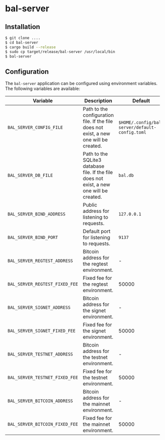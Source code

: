 # bal-server

## Installation

```bash
$ git clone ....
$ cd bal-server
$ cargo build --release
$ sudo cp target/release/bal-server /usr/local/bin
$ bal-server
```

## Configuration

The `bal-server` application can be configured using environment variables. The following variables are available:

| Variable | Description | Default |
| --- | --- | --- |
| `BAL_SERVER_CONFIG_FILE` | Path to the configuration file. If the file does not exist, a new one will be created. | `$HOME/.config/bal-server/default-config.toml` |
| `BAL_SERVER_DB_FILE` | Path to the SQLite3 database file. If the file does not exist, a new one will be created. | `bal.db` |
| `BAL_SERVER_BIND_ADDRESS` | Public address for listening to requests. | `127.0.0.1` |
| `BAL_SERVER_BIND_PORT` | Default port for listening to requests. | `9137` |
| `BAL_SERVER_REGTEST_ADDRESS` | Bitcoin address for the regtest environment. | - |
| `BAL_SERVER_REGTEST_FIXED_FEE` | Fixed fee for the regtest environment. | 50000 |
| `BAL_SERVER_SIGNET_ADDRESS` | Bitcoin address for the signet environment. | - |
| `BAL_SERVER_SIGNET_FIXED_FEE` | Fixed fee for the signet environment. | 50000 |
| `BAL_SERVER_TESTNET_ADDRESS` | Bitcoin address for the testnet environment. | - |
| `BAL_SERVER_TESTNET_FIXED_FEE` | Fixed fee for the testnet environment. | 50000 |
| `BAL_SERVER_BITCOIN_ADDRESS` | Bitcoin address for the mainnet environment. | - |
| `BAL_SERVER_BITCOIN_FIXED_FEE` | Fixed fee for the mainnet environment. | 50000 |
